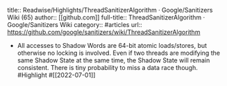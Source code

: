title:: Readwise/Highlights/ThreadSanitizerAlgorithm · Google/Sanitizers Wiki (65)
author:: [[github.com]]
full-title:: ThreadSanitizerAlgorithm · Google/Sanitizers Wiki
category:: #articles
url:: https://github.com/google/sanitizers/wiki/ThreadSanitizerAlgorithm

- All accesses to Shadow Words are 64-bit atomic loads/stores,
  but otherwise no locking is involved.
  Even if two threads are modifying the same Shadow State at the same time,
  the Shadow State will remain consistent.
  There is tiny probability to miss a data race though. #Highlight #[[2022-07-01]]